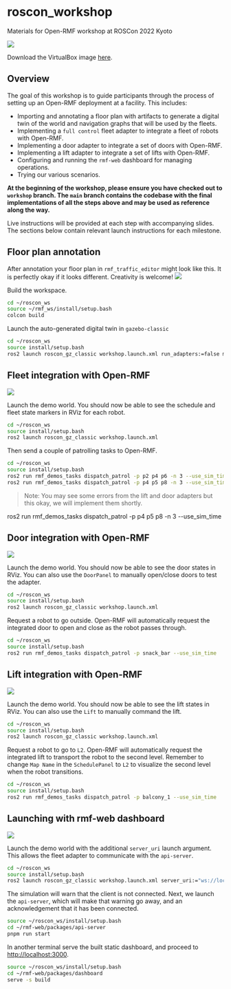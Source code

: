 
# roscon_workshop
Materials for Open-RMF workshop at ROSCon 2022 Kyoto

![](docs/workshop.png)

Download the VirtualBox image [here](https://www.dropbox.com/sh/d82fy5aqdshiqws/AADph3wt7jsyt6LpLoiJR9Rqa?dl=0).

## Overview
The goal of this workshop is to guide participants through the process of
setting up an Open-RMF deployment at a facility. This includes:
* Importing and annotating a floor plan with artifacts to generate a digital twin of the world and navigation graphs that will be used by the fleets.
* Implementing a `full control` fleet adapter to integrate a fleet of robots with Open-RMF.
* Implementing a door adapter to integrate a set of doors with Open-RMF.
* Implementing a lift adapter to integrate a set of lifts with Open-RMF.
* Configuring and running the `rmf-web` dashboard for managing operations.
* Trying our various scenarios.

**At the beginning of the workshop, please ensure you have checked out to `workshop` branch.
The `main` branch contains the codebase with the final implementations of all the steps above and may be used as reference along the way.**

Live instructions will be provided at each step with accompanying slides.
The sections below contain relevant launch instructions for each milestone.

## Floor plan annotation
After annotation your floor plan in `rmf_traffic_editor` might look like this.
It is perfectly okay if it looks different. Creativity is welcome!
![](docs/example_annotation.png)

Build the workspace.
```bash
cd ~/roscon_ws
source ~/rmf_ws/install/setup.bash
colcon build
```

Launch the auto-generated digital twin in `gazebo-classic`
```bash
cd ~/roscon_ws
source install/setup.bash
ros2 launch roscon_gz_classic workshop.launch.xml run_adapters:=false map_name:=workshop_example
```

## Fleet integration with Open-RMF
![](docs/test_fleet_adapter.png)

Launch the demo world. You should now be able to see the schedule and fleet
state markers in RViz for each robot.
```bash
cd ~/roscon_ws
source install/setup.bash
ros2 launch roscon_gz_classic workshop.launch.xml
```
Then send a couple of patrolling tasks to Open-RMF.
```bash
cd ~/roscon_ws
source install/setup.bash
ros2 run rmf_demos_tasks dispatch_patrol -p p2 p4 p6 -n 3 --use_sim_time
ros2 run rmf_demos_tasks dispatch_patrol -p p4 p5 p8 -n 3 --use_sim_time
```
> Note: You may see some errors from the lift and door adapters but this okay,
we will implement them shortly.

ros2 run rmf_demos_tasks dispatch_patrol -p p4 p5 p8 -n 3 --use_sim_time

## Door integration with Open-RMF
![](docs/test_door_adapter.png)

Launch the demo world. You should now be able to see the door states in RViz.
You can also use the `DoorPanel` to manually open/close doors to test the
adapter.
```bash
cd ~/roscon_ws
source install/setup.bash
ros2 launch roscon_gz_classic workshop.launch.xml
```

Request a robot to go outside. Open-RMF will automatically request the integrated
door to open and close as the robot passes through.
```bash
cd ~/roscon_ws
source install/setup.bash
ros2 run rmf_demos_tasks dispatch_patrol -p snack_bar --use_sim_time
```

## Lift integration with Open-RMF
![](docs/test_lift_adapter.png)

Launch the demo world. You should now be able to see the lift states in RViz.
You can also use the `Lift` to manually command the lift.
```bash
cd ~/roscon_ws
source install/setup.bash
ros2 launch roscon_gz_classic workshop.launch.xml
```

Request a robot to go to `L2`. Open-RMF will automatically request the integrated
lift to transport the robot to the second level. Remember to change
`Map Name` in the `SchedulePanel` to `L2` to visualize the second level when
the robot transitions.
```bash
cd ~/roscon_ws
source install/setup.bash
ros2 run rmf_demos_tasks dispatch_patrol -p balcony_1 --use_sim_time
```

## Launching with rmf-web dashboard
![](docs/dashboard.png)

Launch the demo world with the additional `server_uri` launch argument. This allows the fleet adapter to communicate with the `api-server`.

```bash
cd ~/roscon_ws
source install/setup.bash
ros2 launch roscon_gz_classic workshop.launch.xml server_uri:="ws://localhost:8000/_internal"
```

The simulation will warn that the client is not connected. Next, we launch the `api-server`, which will make that warning go away, and an acknowledgement that it has been connected.

```bash
source ~/roscon_ws/install/setup.bash
cd ~/rmf-web/packages/api-server
pnpm run start
```

In another terminal serve the built static dashboard, and proceed to [http://localhost:3000](http://localhost:3000).

```bash
source ~/roscon_ws/install/setup.bash
cd ~/rmf-web/packages/dashboard
serve -s build
```
